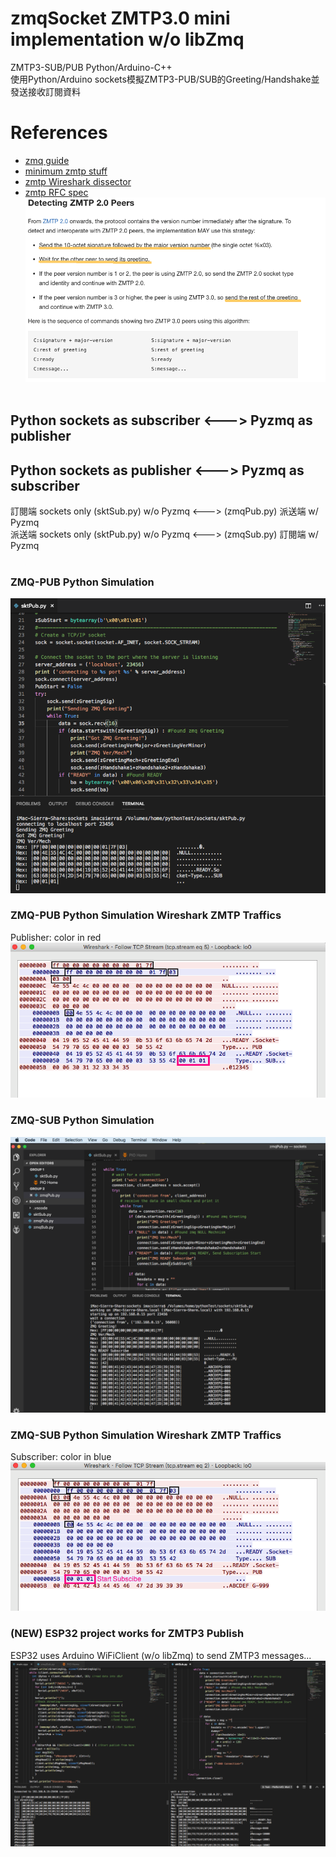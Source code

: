 # zmqSocket ZMTP3.0 mini implementation w/o libZmq
  ZMTP3-SUB/PUB Python/Arduino-C++<br/>
  使用Python/Arduino sockets模擬ZMTP3-PUB/SUB的Greeting/Handshake並發送接收訂閱資料
  <br/>
  
# References
- [zmq guide](http://zguide.zeromq.org/)
- [minimum zmtp stuff](https://github.com/zeromq/zmtp/tree/master/zmtp30/C)
- [zmtp Wireshark dissector](https://github.com/whitequark/zmtp-wireshark/blob/master/zmtp-dissector.lua)
- [zmtp RFC spec](https://rfc.zeromq.org/spec:23/ZMTP/)
  <br/>
  ![Detecting zPeers](pictures/zmtpDetectingPeers.png)
  <br/>
  <br/>
## Python sockets as subscriber <---> Pyzmq as publisher
## Python sockets as publisher <---> Pyzmq as subscriber
訂閱端 sockets only (sktSub.py) w/o Pyzmq <---> (zmqPub.py) 派送端 w/ Pyzmq <br/>
派送端 sockets only (sktPub.py) w/o Pyzmq <---> (zmqSub.py) 訂閱端 w/ Pyzmq <br/>
<br/>

### ZMQ-PUB Python Simulation
![SocketSub](pictures/sktPub.png)

### ZMQ-PUB Python Simulation Wireshark ZMTP Traffics
Publisher: color in red
![SocketSub](pictures/sktPubWireshark.png)

### ZMQ-SUB Python Simulation
![SocketSub](pictures/zmqSocketSub.png)

### ZMQ-SUB Python Simulation Wireshark ZMTP Traffics
Subscriber: color in blue
![SocketSub](pictures/zmqSocketSubWireshark.png)

### (NEW) ESP32 project works for ZMTP3 Publish
ESP32 uses Arduino WiFiClient (w/o libZmq) to send ZMTP3 messages...
![ESP32 zSocket](pictures/zmqESP32.png)

